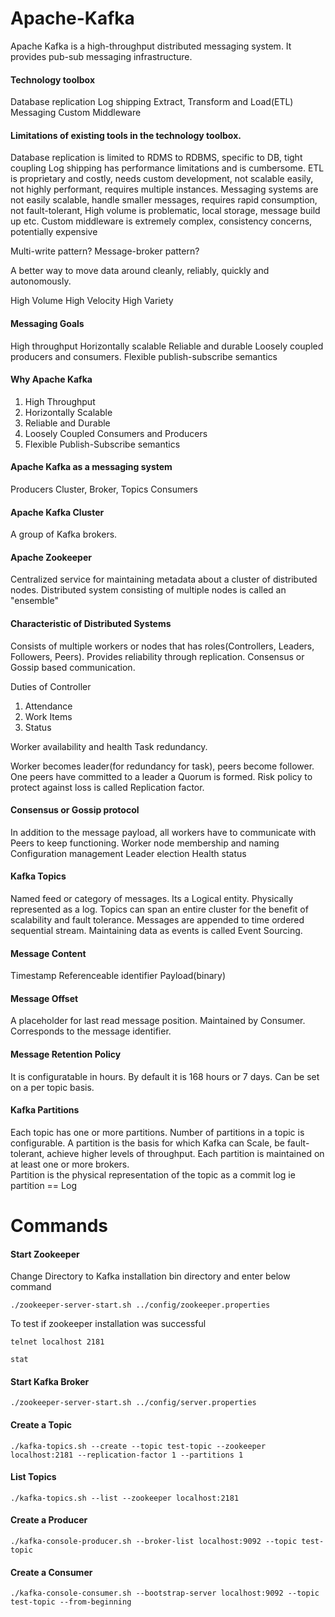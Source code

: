 # Apache-Kafka

Apache Kafka is a high-throughput distributed messaging system. It provides pub-sub messaging infrastructure. 

#### Technology toolbox 
  Database replication
  Log shipping
  Extract, Transform and Load(ETL)
  Messaging
  Custom Middleware

#### Limitations of existing tools in the technology toolbox. 
  Database replication is limited to RDMS to RDBMS, specific to DB, tight coupling
  Log shipping has performance limitations and is cumbersome. 
  ETL is proprietary and costly, needs custom development, not scalable easily, not highly performant, requires multiple instances.
  Messaging systems are not easily scalable, handle smaller messages, requires rapid consumption, not fault-tolerant, High volume is problematic, local storage, message build up etc.
  Custom middleware is extremely complex, consistency concerns, potentially expensive
  
Multi-write pattern?
Message-broker pattern?

A better way to move data around cleanly, reliably, quickly and autonomously.

High Volume
High Velocity
High Variety

#### Messaging Goals 
High throughput
Horizontally scalable
Reliable and durable
Loosely coupled producers and consumers.
Flexible publish-subscribe semantics
#### Why Apache Kafka

1. High Throughput
2. Horizontally Scalable
3. Reliable and Durable
4. Loosely Coupled Consumers and Producers
5. Flexible Publish-Subscribe semantics

#### Apache Kafka as a messaging system

  Producers
  Cluster, Broker, Topics
  Consumers

#### Apache Kafka Cluster
A group of Kafka brokers.

#### Apache Zookeeper
Centralized service for maintaining metadata about a cluster of distributed nodes.
Distributed system consisting of multiple nodes is called an "ensemble"


#### Characteristic of Distributed Systems
  Consists of multiple workers or nodes that has roles(Controllers, Leaders, Followers, Peers). 
  Provides reliability through replication.
  Consensus or Gossip  based communication.
  
Duties of Controller

1. Attendance
2. Work Items
3. Status

Worker availability and health
Task redundancy.

Worker becomes leader(for redundancy for task), peers become follower. One peers have committed to a leader a Quorum is formed. 
Risk policy to protect against loss is called Replication factor. 

#### Consensus or Gossip protocol
In addition to the message payload, all workers have to communicate with Peers to keep functioning. 
Worker node membership and naming
Configuration management
Leader election
Health status

#### Kafka Topics
Named feed or category of messages. Its a Logical entity. Physically represented as a log. Topics can span an entire cluster for the benefit of scalability and fault tolerance. Messages are appended to time ordered sequential stream. 
Maintaining data as events is called Event Sourcing. 

#### Message Content
Timestamp
Referenceable identifier
Payload(binary)

#### Message Offset
A placeholder for last read message position. Maintained by Consumer. Corresponds to the message identifier.

#### Message Retention Policy
It is configuratable in hours. By default it is 168 hours or 7 days. Can be set on a per topic basis. 

#### Kafka Partitions
Each topic has one or more partitions. Number of partitions in a topic is configurable. A partition is the basis for which Kafka can Scale, be fault-tolerant, achieve higher levels of throughput. Each partition is maintained on at least one or more brokers.  
Partition is the physical representation of the topic as a commit log ie partition == Log

# Commands
#### Start Zookeeper
Change Directory to Kafka installation bin directory and enter below command 
````
./zookeeper-server-start.sh ../config/zookeeper.properties
````
To test if zookeeper installation was successful
````
telnet localhost 2181
````
````
stat
````
#### Start Kafka Broker
```
./zookeeper-server-start.sh ../config/server.properties
```
#### Create a Topic
```
./kafka-topics.sh --create --topic test-topic --zookeeper localhost:2181 --replication-factor 1 --partitions 1
```
#### List Topics
```
./kafka-topics.sh --list --zookeeper localhost:2181
```
#### Create a Producer
```
./kafka-console-producer.sh --broker-list localhost:9092 --topic test-topic
```
#### Create a Consumer
```
./kafka-console-consumer.sh --bootstrap-server localhost:9092 --topic test-topic --from-beginning
```
